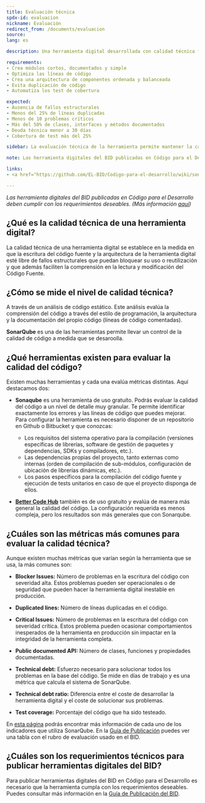```yaml
---
title: Evaluación técnica
spdx-id: evaluacion
nickname: Evaluación
redirect_from: /documents/evaluacion
source: 
lang: es

description: Una herramienta digital desarrollada con calidad técnica facilita el mantenimiento y reusabilidad de la misma. Las condiciones necesarias especificadas a continuación sirven como lineamientos generales a la hora de desarrollar código. Las condiciones ideales serán útiles si quieres hacer una evaluación de la calidad del código.  

requirements:
- Crea módulos cortos, documentados y simple
- Optimiza las líneas de código
- Crea una arquitectura de componentes ordenada y balanceada
- Evita duplicación de código
- Automatiza los test de cobertura 

expected:
- Ausencia de fallos estructurales
- Menos del 25% de líneas duplicadas
- Menos de 10 problemas críticos
- Más del 50% de clases, interfaces y métodos documentados
- Deuda técnica menor a 30 días
- Cobertura de test más del 25%

sidebar: La evaluación técnica de la herramienta permite mantener la calidad del código y e incrementar sus posibilidades de uso, reutilización y adaptación. 

note: Las herramienta digitales del BID publicadas en Código para el Desarrollo deben cumplir con los requerimientos deseables. (Más información aquí)

links:
- <a href="https://github.com/EL-BID/Codigo-para-el-desarrollo/wiki/sonarqube.org">SonarQube </a>

---
```


*Las herramienta digitales del BID publicadas en Código para el Desarrollo deben cumplir con los requerimientos deseables. (Más información [aquí](https://el-bid.github.io/guia-de-publicacion/documents/pages/guia/))*

## ¿Qué es la calidad técnica de una herramienta digital?

La calidad técnica de una herramienta digital se establece en la medida en que la escritura del código fuente y la arquitectura de la herramienta digital esté libre de fallos estructurales que puedan bloquear su uso o reutilización y que además faciliten la comprensión en la lectura y modificación del Código Fuente.

## ¿Cómo se mide el nivel de calidad técnica?

A través de un análisis de código estático. Este análisis evalúa la comprensión del código a través del estilo de programación, la arquitectura y la documentación del propio código (líneas de código comentadas). 

**SonarQube** es una de las herramientas permite llevar un control de la calidad de código a medida que se desaroolla.

## ¿Qué herramientas existen para evaluar la calidad del código?

Existen muchas herramientas y cada una evalúa métricas distintas. Aquí destacamos dos:
* **Sonaqube** es una herramienta de uso gratuíto. Podrás evaluar la calidad del código a un nivel de detalle muy granular. Te permite identificar exactamente los errores y las líneas de código que puedes mejorar. Para configurar la herramienta es necesario disponer de un repositorio en Github o Bitbucket y que conozcas:
  * Los requisitos del sistema operativo para la compilación (versiones específicas de librerías, software de gestión de paquetes y dependencias, SDKs y compiladores, etc.).
  * Las dependencias propias del proyecto, tanto externas como internas (orden de compilación de sub-módulos, configuración de ubicación de librerías dinámicas, etc.).
  * Los pasos específicos para la compilación del código fuente y ejecución de tests unitarios en caso de que el proyecto disponga de ellos.

* **[Better Code Hub](https://bettercodehub.com/)** también es de uso gratuíto y evalúa de manera más general la calidad del código. La configuración requerida es menos compleja, pero los resultados son más generales que con Sonarqube.   

## ¿Cuáles son las métricas más comunes para evaluar la calidad técnica?

Aunque existen muchas métricas que varían según la herramienta que se usa, la más comunes son:
* **Blocker Issues:**
Número de problemas en la escritura del código con severidad alta. Estos problemas pueden ser operacionales o de seguridad que pueden hacer la herramienta digital inestable en producción.

* **Duplicated lines:**
Número de líneas duplicadas en el código.

* **Critical Issues:**
Número de problemas en la escritura del código con severidad crítica. Estos problema pueden ocasionar comportamientos inesperados de la herramienta en producción sin impactar en la integridad de la herramienta completa.

* **Public documented API:**
Número de clases, funciones y propiedades documentadas.

* **Technical debt:**
Esfuerzo necesario para solucionar todos los problemas en la base del código. Se mide en días de trabajo y es una métrica que calcula el sistema de SonarQube.

* **Technical debt ratio:**
Diferencia entre el coste de desarrollar la herramienta digital y el coste de solucionar sus problemas. 

* **Test coverage:**
Porcentaje del código que ha sido testeado. 

En [esta página](https://docs.sonarqube.org/display/SONAR/Metric+Definitions) podrás encontrar más información de cada uno de los indicadores que utiliza SonarQube. En la [Guía de Publicación](https://el-bid.github.io/guia-de-publicacion/documents/pages/guia/) puedes ver una tabla con el rubro de evaluación usado en el BID.





## ¿Cuáles son los requerimientos técnicos para publicar herramientas digitales del BID?

Para publicar herramientas digitales del BID en Código para el Desarrollo es necesario que la herramienta cumpla con los requerimientos deseables. Puedes consultar más información en la [Guía de Publicación del BID](https://el-bid.github.io/guia-de-publicacion/documents/pages/guia/).

<style> .ocultar_breadcrumb_ingles{ display:none; } .ocultar_home_ingles{ display:none; } </style>
